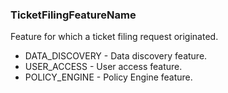 ### TicketFilingFeatureName
Feature for which a ticket filing request originated.

- DATA_DISCOVERY - Data discovery feature.
- USER_ACCESS - User access feature.
- POLICY_ENGINE - Policy Engine feature.
